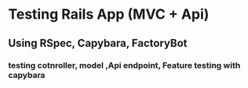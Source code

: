 # Testing Rails App (MVC + Api)

## Using RSpec, Capybara, FactoryBot

### testing cotnroller, model ,Api endpoint, Feature testing with capybara